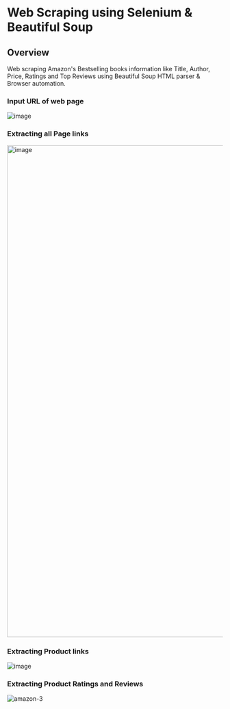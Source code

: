 # Web Scraping using Selenium & Beautiful Soup
## Overview
Web scraping Amazon's Bestselling books information like Title, Author, Price, Ratings and Top Reviews using Beautiful Soup HTML parser & Browser automation.
### Input URL of web page
![image](https://github.com/devallasaitej/WebScrapers/assets/64268620/93edb284-fb71-4522-8dfa-c926a78dac9d)


### Extracting all Page links
<img width="1149" alt="image" src="https://github.com/devallasaitej/WebScrapers/assets/64268620/d3200fe4-673d-4605-8a3b-53b4b35d9a8f">

### Extracting Product links
![image](https://github.com/devallasaitej/WebScrapers/assets/64268620/aef5883c-896a-4639-af20-3bb5eb4ecf93)

### Extracting Product Ratings and Reviews
![amazon-3](https://github.com/devallasaitej/WebScrapers/assets/64268620/ed71d12a-f720-4256-a851-9cf7259a2e6e)
